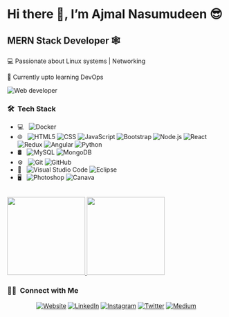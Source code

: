 

 # Hi there 👋, I’m Ajmal Nasumudeen  😎 
## MERN Stack Developer :spider_web: 
 💻 Passionate about Linux systems | Networking
 
 
 🌱 Currently upto learning DevOps
 
 
 ![Web developer](https://media.tenor.com/images/083f8371b1f455f78558d76a090248e5/tenor.gif)

<h3> 🛠 &nbsp;Tech Stack</h3>

- 💻 &nbsp;
  ![Docker](https://img.shields.io/badge/-Docker-333333?style=flat&logo=docker)
- 🌐 &nbsp;
  ![HTML5](https://img.shields.io/badge/-HTML5-333333?style=flat&logo=HTML5)
  ![CSS](https://img.shields.io/badge/-CSS-333333?style=flat&logo=CSS3&logoColor=1572B6)
  ![JavaScript](https://img.shields.io/badge/-JavaScript-333333?style=flat&logo=javascript)
  ![Bootstrap](https://img.shields.io/badge/-Bootstrap-333333?style=flat&logo=bootstrap&logoColor=563D7C)
  ![Node.js](https://img.shields.io/badge/-Node.js-333333?style=flat&logo=node.js)
  ![React](https://img.shields.io/badge/-React-333333?style=flat&logo=react)
  ![Redux](https://img.shields.io/badge/-Redux-333333?style=flat&logo=redux)
  ![Angular](https://img.shields.io/badge/-Angular-333333?style=flat&logo=angular)
  ![Python](https://img.shields.io/badge/-Python-333333?style=flat&logo=python)
- 🛢 &nbsp;
  ![MySQL](https://img.shields.io/badge/-MySQL-333333?style=flat&logo=mysql)
  ![MongoDB](https://img.shields.io/badge/-MongoDB-333333?style=flat&logo=mongodb)
- ⚙️ &nbsp;
  ![Git](https://img.shields.io/badge/-Git-333333?style=flat&logo=git)
  ![GitHub](https://img.shields.io/badge/-GitHub-333333?style=flat&logo=github)
- 🔧 &nbsp;
  ![Visual Studio Code](https://img.shields.io/badge/-Visual%20Studio%20Code-333333?style=flat&logo=visual-studio-code&logoColor=007ACC)
  ![Eclipse](https://img.shields.io/badge/-Eclipse-333333?style=flat&logo=eclipse-ide&logoColor=2C2255)
- 🖥 &nbsp;
  ![Photoshop](https://img.shields.io/badge/-Photoshop-333333?style=flat&logo=adobe-photoshop)
  ![Canava](https://img.shields.io/badge/Canva-__Design-9cf)

<br/>

<a href="https://github.com/stormdotcom">
  <img height="180em" src="https://github-readme-stats.vercel.app/api?username=stormdotcom&theme=buefy&show_icons=true&count_private=true" />
  <img height="180em" src="https://github-readme-stats.vercel.app/api/top-langs/?username=stormdotcom&theme=buefy&layout=compact" />
</a>
    
<h3> 🤝🏻 &nbsp;Connect with Me </h3>

<p align="center">
<a href="https://ajmal-nasumudeen.netlify.app//"><img alt="Website" src="https://img.shields.io/badge/Website-www.ajmalnasumudeen.netlify.com-blue?style=flat-square&logo=google-chrome"></a>
<a href="https://www.linkedin.com/in/ajmalnasumudeen//"><img alt="LinkedIn" src="https://img.shields.io/badge/LinkedIn-Ajmal%20Nasumudeen-blue?style=flat-square&logo=linkedin"></a>
<a href="https://www.instagram.com//"><img alt="Instagram" src="https://img.shields.io/badge/Instagram-ajmalnasumudeen-blue?style=flat-square&logo=instagram"></a>
<a href="https://twitter.com/notjustmachine"><img alt="Twitter" src="https://img.shields.io/badge/twitter-nojustmachine-red?style=flat-square&logo=twitter"></a>
<a href="https://ajmal-nasumudeen.medium.com/"><img alt="Medium" src="https://img.shields.io/badge/medium-blog-black--white"></a>
</p>

 



<!---
stormdotcom/stormdotcom is a ✨ special ✨ repository because its `README.md` (this file) appears on your GitHub profile.
You can click the Preview link to take a look at your changes.
--->
